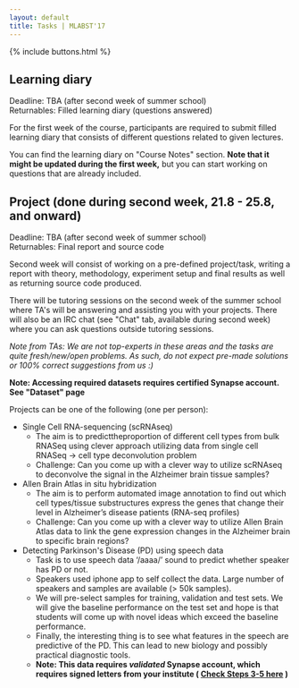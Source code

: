 ```yaml
---
layout: default
title: Tasks | MLABST'17
---
```


{% include buttons.html %}

## Learning diary
Deadline: TBA (after second week of summer school) <br>
Returnables: Filled learning diary (questions answered)

For the first week of the course, participants are required to submit filled
learning diary that consists of different questions related to given lectures. 

You can find the learning diary on "Course Notes" section. **Note that it might be
updated during the first week,** but you can start working on questions that are already included.

## Project (done during second week, 21.8 - 25.8, and onward)
Deadline: TBA (after second week of summer school) <br>
Returnables: Final report and source code

Second week will consist of working on a pre-defined project/task, writing a
report with theory, methodology, experiment setup and final results as well as returning source code produced. 

There will be tutoring sessions on the second week of the summer school where
TA's will be answering and assisting you with your projects. There will also be 
an IRC chat (see "Chat" tab, available during second week) where you can ask questions outside tutoring sessions. 

*Note from TAs: We are not top-experts in these areas and the tasks are quite fresh/new/open problems. As such, do not expect pre-made solutions or 100% correct suggestions from us :)*

**Note: Accessing required datasets requires certified Synapse account. See "Dataset" page**

Projects can be one of the following (one per person): 

- Single Cell RNA-sequencing (scRNAseq)
    - The aim is to predicttheproportion of different cell types from bulk RNASeq using clever approach utilizing data from single cell RNASeq -> cell type deconvolution problem
    - Challenge: Can you come up with a clever way to utilize scRNAseq to deconvolve the signal in the Alzheimer brain tissue samples?
- Allen Brain Atlas in situ hybridization
    - The aim is to perform automated image annotation to find out which cell types/tissue substructures express the genes that change their level in Alzheimer’s disease patients (RNA-seq profiles)
    - Challenge: Can you come up with a clever way to utilize Allen Brain Atlas data to link the gene expression changes in the Alzheimer brain to specific brain regions?
- Detecting Parkinson's Disease (PD) using speech data
    - Task is to use speech data ‘/aaaa/’ sound to predict whether speaker has PD or not. 
    - Speakers used iphone app to self collect the data. Large number of speakers and samples are available (> 50k samples). 
    - We will pre-select samples for training, validation and test sets. We will give the baseline performance on the test set and hope is that students will come up with novel ideas which exceed the baseline performance. 
    - Finally, the interesting thing is to see what features in the speech are predictive of the PD. This can lead to new biology and possibly practical diagnostic tools.
    - **Note: This data requires *validated* Synapse account, which requires signed letters from your institute ( [Check Steps 3-5  here](https://www.synapse.org/#!Synapse:syn4993293/wiki/247860) )**